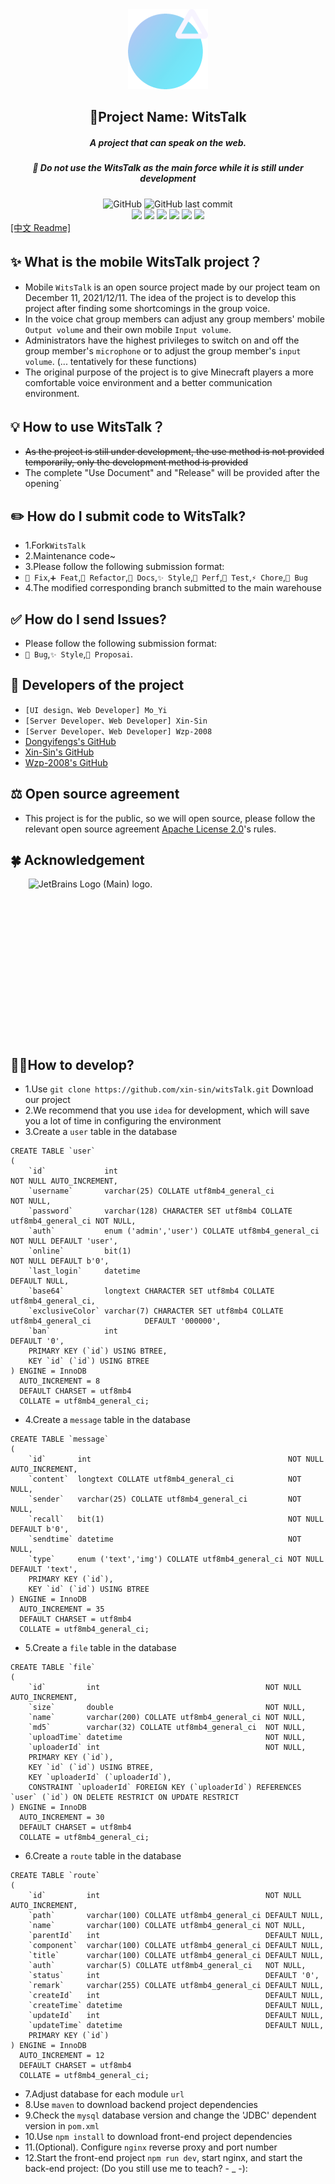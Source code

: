 <div align="center"><img alt="Logo" height="128" src="web/src/assets/logo.png" width="128"/></div>

<h2 align="center">🌟Project Name: WitsTalk</h2>
<h5 align="center">A project that can speak on the web.</h5>
<h5 align="center">🚧 Do not use the WitsTalk as the main force while it is still under development</h5>

<div align="center">
    <img alt="GitHub" src="https://img.shields.io/github/license/xin-sin/WitsTalk?style=for-the-badge">
    <img alt="GitHub last commit" src="https://img.shields.io/github/last-commit/xin-sin/WitsTalk/Experimental-UI?style=for-the-badge">
</div>

<div align="center">
    <img src="https://img.shields.io/badge/Node-%3E%3Dv14.18.1-green">
    <img src="https://img.shields.io/badge/Vue-v3.0-blue">
    <img src="https://img.shields.io/badge/yarn-v1.22.19-yellow">
    <img src="https://img.shields.io/badge/Java-%3E%3Dv1.8-orange">
    <img src="https://img.shields.io/badge/SPRING%20BOOT-v2.7-green">
    <img src="https://img.shields.io/badge/Nety-v4.1.86.Final-lightgrey">
</div>

<div>
    <a href="./README_zh.md">[中文 Readme]</a>
</div>

## ✨ What is the mobile WitsTalk project？
- Mobile `WitsTalk` is an open source project made by our project team on December 11, 2021/12/11. The idea of the project is to develop this project after finding some shortcomings in the group voice.
- In the voice chat group members can adjust any group members' mobile `Output volume` and their own mobile `Input volume`.
- Administrators have the highest privileges to switch on and off the group member's `microphone` or to adjust the group member's `input volume`. (... tentatively for these functions)
- The original purpose of the project is to give Minecraft players a more comfortable voice environment and a better communication environment.

## 💡️ How to use WitsTalk？
- ~~As the project is still under development, the use method is not provided temporarily, only the development method is provided~~
- The complete "Use Document" and "Release" will be provided after the opening`

## ✏️ How do I submit code to WitsTalk?
- 1.Fork`WitsTalk`
- 2.Maintenance code~
- 3.Please follow the following submission format:
- `🚧 Fix`,`➕ Feat`,`🔨 Refactor`,`📝 Docs`,`✨ Style`,`🍱 Perf`,`🔧 Test`,`⚡️ Chore`,`🐛 Bug`
- 4.The modified corresponding branch submitted to the main warehouse

## ✅ How do I send Issues?
- Please follow the following submission format:
- `🐛 Bug`,`✨ Style`,`🎨 Proposai`.

## 👥 Developers of the project
- `[UI design、Web Developer] Mo_Yi`
- `[Server Developer、Web Developer] Xin-Sin`
- `[Server Developer、Web Developer] Wzp-2008`
- [Dongyifengs's GitHub](https://github.com/Dongyifengs)
- [Xin-Sin's GitHub](https://github.com/xin-sin)
- [Wzp-2008's GitHub](https://github.com/Wzp-2008)

## ⚖️ Open source agreement
- This project is for the public, so we will open source, please follow the relevant open source agreement [Apache License 2.0](https://github.com/XinSin-top/witsTalk/blob/main/LICENSE)'s rules.

## 🍀 Acknowledgement
<div style="width: 256px;height: 256px;text-align: center">
<img src="https://resources.jetbrains.com/storage/products/company/brand/logos/jb_beam.png" alt="JetBrains Logo (Main) logo.">
</div>

## 🧑‍💻How to develop?
- 1.Use `git clone https://github.com/xin-sin/witsTalk.git` Download our project
- 2.We recommend that you use `idea` for development, which will save you a lot of time in configuring the environment
- 3.Create a `user` table in the database


```mysql
CREATE TABLE `user`
(
    `id`             int                                                           NOT NULL AUTO_INCREMENT,
    `username`       varchar(25) COLLATE utf8mb4_general_ci                        NOT NULL,
    `password`       varchar(128) CHARACTER SET utf8mb4 COLLATE utf8mb4_general_ci NOT NULL,
    `auth`           enum ('admin','user') COLLATE utf8mb4_general_ci              NOT NULL DEFAULT 'user',
    `online`         bit(1)                                                        NOT NULL DEFAULT b'0',
    `last_login`     datetime                                                               DEFAULT NULL,
    `base64`         longtext CHARACTER SET utf8mb4 COLLATE utf8mb4_general_ci,
    `exclusiveColor` varchar(7) CHARACTER SET utf8mb4 COLLATE utf8mb4_general_ci            DEFAULT '000000',
    `ban`            int                                                                    DEFAULT '0',
    PRIMARY KEY (`id`) USING BTREE,
    KEY `id` (`id`) USING BTREE
) ENGINE = InnoDB
  AUTO_INCREMENT = 8
  DEFAULT CHARSET = utf8mb4
  COLLATE = utf8mb4_general_ci;
```
- 4.Create a `message` table in the database

```mysql
CREATE TABLE `message`
(
    `id`       int                                            NOT NULL AUTO_INCREMENT,
    `content`  longtext COLLATE utf8mb4_general_ci            NOT NULL,
    `sender`   varchar(25) COLLATE utf8mb4_general_ci         NOT NULL,
    `recall`   bit(1)                                         NOT NULL DEFAULT b'0',
    `sendtime` datetime                                       NOT NULL,
    `type`     enum ('text','img') COLLATE utf8mb4_general_ci NOT NULL DEFAULT 'text',
    PRIMARY KEY (`id`),
    KEY `id` (`id`) USING BTREE
) ENGINE = InnoDB
  AUTO_INCREMENT = 35
  DEFAULT CHARSET = utf8mb4
  COLLATE = utf8mb4_general_ci;
```
- 5.Create a `file` table in the database

```mysql
CREATE TABLE `file`
(
    `id`         int                                     NOT NULL AUTO_INCREMENT,
    `size`       double                                  NOT NULL,
    `name`       varchar(200) COLLATE utf8mb4_general_ci NOT NULL,
    `md5`        varchar(32) COLLATE utf8mb4_general_ci  NOT NULL,
    `uploadTime` datetime                                NOT NULL,
    `uploaderId` int                                     NOT NULL,
    PRIMARY KEY (`id`),
    KEY `id` (`id`) USING BTREE,
    KEY `uploaderId` (`uploaderId`),
    CONSTRAINT `uploaderId` FOREIGN KEY (`uploaderId`) REFERENCES `user` (`id`) ON DELETE RESTRICT ON UPDATE RESTRICT
) ENGINE = InnoDB
  AUTO_INCREMENT = 30
  DEFAULT CHARSET = utf8mb4
  COLLATE = utf8mb4_general_ci;
```

- 6.Create a `route` table in the database

```mysql
CREATE TABLE `route`
(
    `id`         int                                     NOT NULL AUTO_INCREMENT,
    `path`       varchar(100) COLLATE utf8mb4_general_ci DEFAULT NULL,
    `name`       varchar(100) COLLATE utf8mb4_general_ci NOT NULL,
    `parentId`   int                                     DEFAULT NULL,
    `component`  varchar(100) COLLATE utf8mb4_general_ci DEFAULT NULL,
    `title`      varchar(100) COLLATE utf8mb4_general_ci DEFAULT NULL,
    `auth`       varchar(5) COLLATE utf8mb4_general_ci   NOT NULL,
    `status`     int                                     DEFAULT '0',
    `remark`     varchar(255) COLLATE utf8mb4_general_ci DEFAULT NULL,
    `createId`   int                                     DEFAULT NULL,
    `createTime` datetime                                DEFAULT NULL,
    `updateId`   int                                     DEFAULT NULL,
    `updateTime` datetime                                DEFAULT NULL,
    PRIMARY KEY (`id`)
) ENGINE = InnoDB
  AUTO_INCREMENT = 12
  DEFAULT CHARSET = utf8mb4
  COLLATE = utf8mb4_general_ci;
```

- 7.Adjust database for each module `url`
- 8.Use `maven` to download backend project dependencies
- 9.Check the `mysql` database version and change the 'JDBC' dependent version in `pom.xml`
- 10.Use `npm install` to download front-end project dependencies
- 11.(Optional). Configure `nginx` reverse proxy and port number
- 12.Start the front-end project `npm run dev`, start nginx, and start the back-end project: (Do you still use me to
  teach? - _ -):
